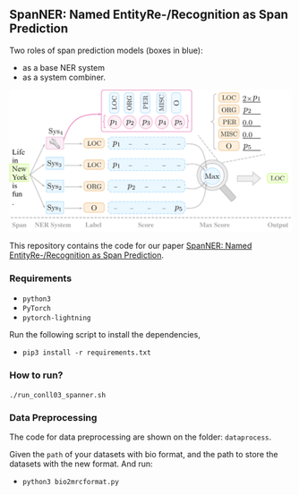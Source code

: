 ## SpanNER: Named EntityRe-/Recognition as Span Prediction

Two roles of span prediction models (boxes in blue): 
* as a base NER system 
* as a system combiner.


<!-- <img src="https://hub.fastgit.org/neulab/SpanNER/blob/main/pic/spanner.jpg" width="200" height="200" alt="ff"/><br/> -->
![](pic/spanner.jpg)


This repository contains the code for our paper [SpanNER: Named EntityRe-/Recognition as Span Prediction](https://arxiv.org/pdf/2106.00641v1.pdf).

### Requirements
- `python3`
- `PyTorch`
- `pytorch-lightning`

Run the following script to install the dependencies,
- `pip3 install -r requirements.txt`


### How to run?
`./run_conll03_spanner.sh`


### Data Preprocessing
The code for data preprocessing are shown on the folder: `dataprocess`.

Given the `path` of your datasets with bio format, and the path to store the datasets with the new format. And run:
- `python3 bio2mrcformat.py`





